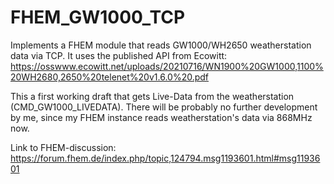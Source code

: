# FHEM_GW1000_TCP
Implements a FHEM module that reads GW1000/WH2650 weatherstation data via TCP. It uses the published API from Ecowitt: https://osswww.ecowitt.net/uploads/20210716/WN1900%20GW1000,1100%20WH2680,2650%20telenet%20v1.6.0%20.pdf

This a first working draft that gets Live-Data from the weatherstation (CMD_GW1000_LIVEDATA). There will be probably no further development by me, since my FHEM instance reads weatherstation's data via 868MHz now.

Link to FHEM-discussion: https://forum.fhem.de/index.php/topic,124794.msg1193601.html#msg1193601


